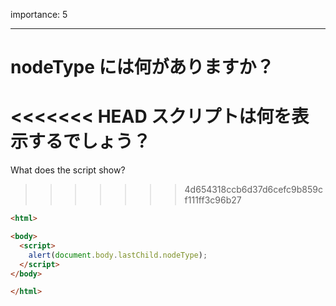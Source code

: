 importance: 5

---

# nodeType には何がありますか？

<<<<<<< HEAD
スクリプトは何を表示するでしょう？
=======
What does the script show?
>>>>>>> 4d654318ccb6d37d6cefc9b859cf111ff3c96b27

```html
<html>

<body>
  <script>
    alert(document.body.lastChild.nodeType);
  </script>
</body>

</html>
```
